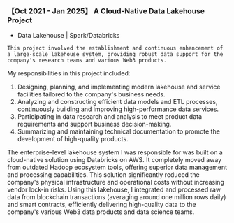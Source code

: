###  【Oct 2021 - Jan 2025】  A Cloud-Native Data Lakehouse Project

+  Data Lakehouse | Spark/Databricks

```
This project involved the establishment and continuous enhancement of a large-scale lakehouse system, providing robust data support for the company's research teams and various Web3 products.
```

My responsibilities in this project included:

1. Designing, planning, and implementing modern lakehouse and service facilities tailored to the company's business needs.
2. Analyzing and constructing efficient data models and ETL processes, continuously building and improving high-performance data services.
3. Participating in data research and analysis to meet product data requirements and support business decision-making.
4. Summarizing and maintaining technical documentation to promote the development of high-quality products.

The enterprise-level lakehouse system I was responsible for was built on a cloud-native solution using Databricks on AWS. It completely moved away from outdated Hadoop ecosystem tools, offering superior data management and processing capabilities. This solution significantly reduced the company's physical infrastructure and operational costs without increasing vendor lock-in risks. Using this lakehouse, I integrated and processed raw data from blockchain transactions (averaging around one million rows daily) and smart contracts, efficiently delivering high-quality data to the company's various Web3 data products and data science teams.

